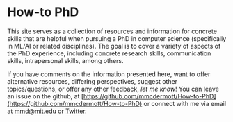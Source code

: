 # How-to PhD
This site serves as a collection of resources and information for concrete skills that are helpful when
pursuing a PhD in computer science (specifically in ML/AI or related disciplines). The goal is to cover a
variety of aspects of the PhD experience, including concrete research skills, communication skills,
intrapersonal skills, among others.

If you have comments on the information presented here, want to offer alternative resources, differing
perspectives, suggest other topics/questions, or offer any other feedback, _let me know_! You can leave an
issue on the github, at [https://github.com/mmcdermott/How-to-PhD](https://github.com/mmcdermott/How-to-PhD)
or connect with me via email at [mmd@mit.edu](mailto:mmd@mit.edu) or
[Twitter](https://twitter.com/MattBMcDermott).
